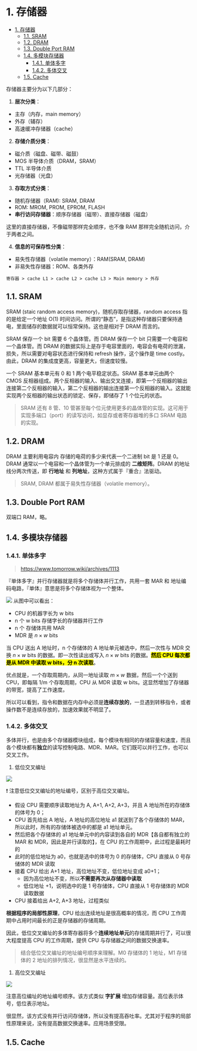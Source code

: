 
<a id="markdown-1-存储器" name="1-存储器"></a>
# 1. 存储器

<!-- TOC -->

- [1. 存储器](#1-存储器)
  - [1.1. SRAM](#11-sram)
  - [1.2. DRAM](#12-dram)
  - [1.3. Double Port RAM](#13-double-port-ram)
  - [1.4. 多模块存储器](#14-多模块存储器)
    - [1.4.1. 单体多字](#141-单体多字)
    - [1.4.2. 多体交叉](#142-多体交叉)
  - [1.5. Cache](#15-cache)

<!-- /TOC -->
存储器主要分为以下几部分：

1. **层次分类**：
* 主存（内存，main memory）
* 外存（辅存）
* 高速缓冲存储器（cache）

2. **存储介质分类**：
* 磁介质（磁盘、磁带、磁鼓）
* MOS 半导体介质（DRAM，SRAM）
* TTL 半导体介质
* 光存储器（光盘）

3. **存取方式分类**：
* 随机存储器（RAM): SRAM, DRAM
* ROM: MROM, PROM, EPROM, FLASH
* **串行访问存储器**：顺序存储器（磁带）、直接存储器（磁盘）

这里的直接存储器，不像磁带那样完全顺序，也不像 RAM 那样完全随机访问，介于两者之间。

4. **信息的可保存性分类**：
* 易失性存储器（volatile memory）：RAM(SRAM, DRAM)
* 非易失性存储器：ROM、各类外存 

``` 
寄存器 > cache L1 > cache L2 > cache L3 > Main memory > 外存
```

<a id="markdown-11-sram" name="11-sram"></a>
## 1.1. SRAM

SRAM (staic random access memory)，随机存取存储器，random access 指的是给定一个地址 O(1) 时间访问。所谓的“静态”，是指这种存储器只要保持通电，里面储存的数据就可以恒常保持。这也是相对于 DRAM 而言的。

SRAM 保存一个 bit 需要 6 个晶体管。而 DRAM 保存一个 bit 只需要一个电容和一个晶体管。而 DRAM 的数据实际上是存于电容里面的，电容会有电荷的泄漏，损失，所以需要对电容状态进行保持和 refresh 操作，这个操作是 time costly。由此，DRAM 的集成度更高，容量更大，但速度较慢。

一个 SRAM 基本单元有 0 和 1 两个电平稳定状态。SRAM 基本单元由两个 CMOS 反相器组成。两个反相器的输入、输出交叉连接，即第一个反相器的输出连接第二个反相器的输入，第二个反相器的输出连接第一个反相器的输入。这就能实现两个反相器的输出状态的锁定、保存，即储存了 1 个位元的状态。

> SRAM 还有 8 管、10 管甚至每个位元使用更多的晶体管的实现。这可用于实现多端口（port）的读写访问，如显存或者寄存器堆的多口 SRAM 电路的实现。


<a id="markdown-12-dram" name="12-dram"></a>
## 1.2. DRAM

DRAM 主要利用电容内 存储的电荷的多少来代表一个二进制 bit 是 1 还是 0。DRAM 通常以一个电容和一个晶体管为一个单元排成的 **二维矩阵**。DRAM 的地址线分两次传送，即 **行地址** 和 **列地址**，这种方式属于『重合』法驱动。

> SRAM, DRAM 都属于易失性存储器（volatile memory）。


<a id="markdown-13-double-port-ram" name="13-double-port-ram"></a>
## 1.3. Double Port RAM

双端口 RAM，略。


<a id="markdown-14-多模块存储器" name="14-多模块存储器"></a>
## 1.4. 多模块存储器


<a id="markdown-141-单体多字" name="141-单体多字"></a>
### 1.4.1. 单体多字

> https://www.tomorrow.wiki/archives/1113

『单体多字』并行存储器就是将多个存储体并行工作，共用一套 MAR 和 地址编码电路，『单体』意思是将多个存储体视为一个整体。

![](image/单体多字.svg)
从图中可以看出：

* CPU 的机器字长为 w bits
* n 个 w bits 存储字长的存储器并行工作
* n 个 存储体共用 MAR 
* MDR 是 $n\times w$ bits

当 CPU 送出 A 地址时，n 个存储体的 A 地址单元被选中，然后一次性与 MDR 交换 $n \times w$ bits 的数据。即一次性读出或写入 $n \times w$ bits 的数据。<mark>**然后 CPU 每次都是从 MDR 中读取 w bits，分 n 次读取**</mark>。

优点就是，一个存取周期内，从同一地址读取 $m \times w$ 数据，然后一个个送到 CPU，即每隔 1/m 个存取周期，CPU 从 MDR 读取 w bits。这显然增加了存储器的带宽，提高了工作速度。

所以可以看到，指令和数据在内存中必须是**连续存放的**，一旦遇到转移指令，或者操作数不是连续存放的，加速效果就不明显了。


<a id="markdown-142-多体交叉" name="142-多体交叉"></a>
### 1.4.2. 多体交叉

多体并行，也是由多个存储器模块组成，每个模块有相同的存储容量和速度，而且各个模块都有**独立**的读写控制电路、MDR、MAR。它们既可以并行工作，也可以交叉工作。

1. 低位交叉编址


![](image/低位编址多体交叉.png)

:exclamation: 注意低位交叉编址的地址编号，区别于高位交叉编址。

* 假设 CPU 需要顺序读取地址为 A, A+1, A+2, A+3，并且 A 地址所在的存储体的体号为 0；
* CPU 首先给出 A 地址，A 地址的高位地址 a1 就送到了各个存储体的 MAR，所以此时，所有的存储体被选中的都是 a1 地址单元。
* 然后把各个存储体的 a1 地址单元中的内容读到各自的 MDR【各自都有独立的 MAR 和 MDR，因此是并行读取的】，在 CPU 的工作周期中，此过程是最耗时的
* 此时的低位地址为 a0，也就是选中的体号为 0 的存储体，CPU 直接从 0 号存储体的 MDR 读取
* 接着 CPU 给出 A+1 地址，高位地址不变，低位地址变成 a0+1；
    - 因为高位地址不变，所以**不需要再次从存储器中读取**
    - 低位地址 +1，说明选中的是 1 号存储体，CPU 直接从 1 号存储体的 MDR 读取数据
* CPU 接着给出 A+2, A+3 地址，过程类似

**根据程序的局部性原理**，CPU 给出连续地址是很高概率的情况，而 CPU 工作周期中占用时间最长的正是存储器的存储周期。

因此，低位交叉编址的多体寄存器将多个**连续地址单元**的存储周期并行了，可以很大程度提高 CPU 的工作周期，提供 CPU 与存储器之间的数据交换速率。

> 结合低位交叉编址的地址编号顺序来理解。M0 存储体的 1 地址，M1 存储体的 2 地址的排列情况，很显然是水平连续的。

1. 高位交叉编址

![](image/高位编址多体交叉.png)

注意高位编址的地址编号顺序。该方式类似 **字扩展** 增加存储容量。高位表示体号，低位表示地址。

很显然，该方式没有并行访问存储体，所以没有提高吞吐率。尤其对于程序的局部性原理来说，没有提高数据交换速率。应用场景受限。


<a id="markdown-15-cache" name="15-cache"></a>
## 1.5. Cache
